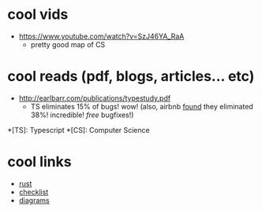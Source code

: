 <!-- Cool
: of or at a fairly low temperature.
: more on this in the footnote[^cool]
[^cool]: Cool things are cold to the touch.

---
 -->

# cool vids
- https://www.youtube.com/watch?v=SzJ46YA_RaA
    - pretty good map of CS

<!-- 
## also cool vids, but not quite as cool
 -->

# cool reads (pdf, blogs, articles... etc)
- http://earlbarr.com/publications/typestudy.pdf
    - TS eliminates 15% of bugs! wow! (also, airbnb [found](https://www.youtube.com/watch?v=P-J9Eg7hJwE) they eliminated 38%! incredible! _free_ bugfixes!)


*[TS]: Typescript
*[CS]: Computer Science

<!-- ~test~
~~test~~

test^squared^
test~squbbed~
 -->

# cool links
- [rust](./rust.html)
- [checklist](./checklist.html)
- [diagrams](./diagrams.html)


